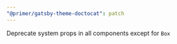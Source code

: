 ```yaml
---
"@primer/gatsby-theme-doctocat": patch
---
```


Deprecate system props in all components except for `Box`
